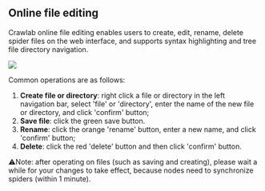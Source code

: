 ## Online file editing

Crawlab online file editing enables users to create, edit, rename, delete spider files on the web interface, and supports syntax highlighting and tree file directory navigation.

![](http://static-docs.crawlab.cn/file-edit.png)

Common operations are as follows:

1. **Create file or directory**: right click a file or directory in the left navigation bar, select 'file' or 'directory', enter the name of the new file or directory, and click 'confirm' button;
2. **Save file**: click the green save button.
3. **Rename**: click the orange 'rename' button, enter a new name, and click 'confirm' button;
4. **Delete**: click the red 'delete' button and then click 'confirm' button.

⚠️Note: after operating on files (such as saving and creating), please wait a while for your changes to take effect, because nodes need to synchronize spiders (within 1 minute).